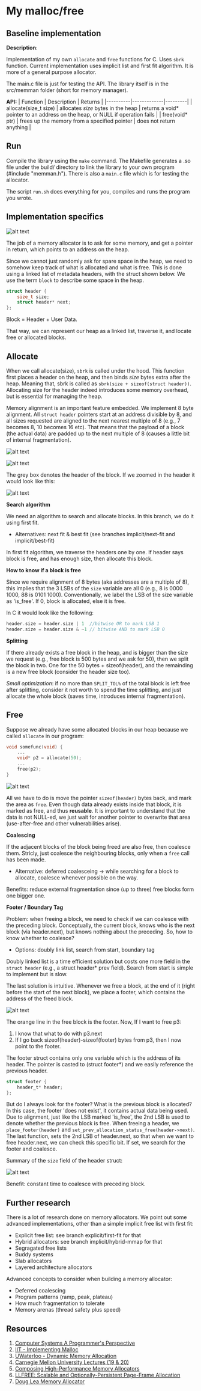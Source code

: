 # My malloc/free

## Baseline implementation

**Description**:

Implementation of my own `allocate` and `free` functions for C. Uses ``sbrk`` function. Current implementation uses implicit list and first fit algorithm. It is more of a general purpose allocator. 

The main.c file is just for testing the API. The library itself is in the src/memman folder (short for memory manager).

**API:**
| Function | Description | Returns |
|----------|-------------|---------|
| allocate(size_t size) | allocates <i>size</i> bytes in the heap | returns a void* pointer to an address on the heap, or NULL if operation fails |
| free(void* ptr) | frees up the memory from a specified pointer | does not return anything |

## Run

Compile the library using the `make` command. The Makefile generates a .so file under the build/ directory to link the library to your own program (#include "memman.h"). There is also a `main.c` file which is for testing the allocator.

The script `run.sh` does everything for you, compiles and runs the program you wrote.

## Implementation specifics

![alt text](https://courses.grainger.illinois.edu/cs225/sp2023/assets/notes/stack_heap_memory/memory_layout.png)

The job of a memory allocator is to ask for some memory, and get a pointer in return, which points to an address on the heap.

Since we cannot just randomly ask for spare space in the heap, we need to somehow keep track of what is allocated and what is free. This is done using a linked list of metadata headers, with the struct shown below. 
We use the term `block` to describe some space in the heap.


```C
struct header {
    size_t size;
    struct header* next;
};
```

Block = Header + User Data.

That way, we can represent our heap as a linked list, traverse it, and locate free or allocated blocks.

## Allocate

When we call allocate(size), `sbrk` is called under the hood. 
This function first places a header on the heap, and then binds *size* bytes extra after the heap. Meaning that, sbrk 
is called as `sbrk(size + sizeof(struct header))`. Allocating size for the header indeed introduces some memory overhead, but is
essential for managing the heap.

Memory alignment is an important feature embedded. We implement 8 byte alignment. All `struct header` pointers start at an address divisible by 8, and all sizes requested are aligned to the next nearest multiple of 8 (e.g., 7 becomes 8, 10 becomes 16 etc). That means that the payload of a block (the actual data) are padded up to the next multiple of 8 (causes a little bit of internal fragmentation).

![alt text](assets/mainempty.png)

![alt text](assets/main2.png)

The grey box denotes the header of the block. If we zoomed in the header it would look like this: 

![alt text](assets/header.jpg)

**Search algorithm**

We need an algorithm to search and allocate blocks. In this branch, we do it using first fit.
- Alternatives: next fit & best fit (see branches implicit/next-fit and implicit/best-fit)

In first fit algorithm, we traverse the headers one by one. If header says block is free, and has enough size, then allocate this block.

**How to know if a block is free**

Since we require alignment of 8 bytes (aka addresses are a multiple of 8), this implies that the 3 LSBs of the `size` variable are all 0 (e.g., 8 is 0000 1000, 88 is 0101 1000). Conventionally, we label the LSB of the size variable as 'is_free'. If 0, block is allocated, else it is free.

In C it would look like the following: 

```c
header.size = header.size | 1  //bitwise OR to mark LSB 1
header.size = header.size & ~1 // bitwise AND to mark LSB 0
```


**Splitting**

If there already exists a free block in the heap, and is bigger than the size we request (e.g., free block is 500 bytes and we ask for 50), then we split the block in two. One for the 50 bytes + sizeof(header), and the remainding is a new free block (consider the header size too).

*Small optimization*: if no more than `SPLIT_TOL%` of the total block is left free after splitting, consider it not worth to spend the time splitting, and just allocate the whole block (saves time, introduces internal fragmentation). 


## Free

Suppose we already have some allocated blocks in our heap because we called `allocate` in our program: 
```C
void somefunc(void) {
    ...
    void* p2 = allocate(50);
    ...
    free(p2);
}
```

![alt text](assets/mainfree.png)

All we have to do is move the pointer `sizeof(header)` bytes back, and mark the area as `free`. Even though data already exists inside that block, it is marked as free, and thus **reusable**.
It is important to understand that the data is not NULL-ed, we just wait for another pointer to overwrite that area (use-after-free and other vulnerabilities arise).

**Coalescing** 

If the adjacent blocks of the block being freed are also free, then coalesce them. Stricly, just coalesce the neighbouring blocks, only when a `free` call has been made.

- Alternative: deferred coalesceing -> while searching for a block to allocate, coalesce whenever possible on the way.

Benefits: reduce external fragmentation since (up to three) free blocks form one bigger one. 


**Footer / Boundary Tag**

Problem: when freeing a block, we need to check if we can coalesce with the preceding block. Conceptually, the current block, knows who is the next block (via header.next), but knows nothing about the preceding. So, how to know whether to coalesce? 
- Options: doubly link list, search from start, boundary tag

Doubly linked list is a time efficient solution but costs one more field in the `struct header` (e.g., a struct header* prev field). Search from start is simple to implement but is slow.

The last solution is intuitive. Whenever we free a block, at the end of it (right before the start of the next block), we place a footer, which contains the address of the freed block.

![alt text](assets/mainfooter.png)

The orange line in the free block is the footer. Now, If I want to free p3: 
1. I know that what to do with p3.next 
2. If I go back sizeof(header)-sizeof(footer) bytes from p3, then I now point to the footer. 

The footer struct contains only one variable which is the address of its header. The pointer is casted to (struct footer*) and we easily reference the previous header.

```C
struct footer {
    header_t* header;
};
```

But do I always look for the footer? What is the previous block is allocated? In this case, the footer 'does not exist', it contains actual data being used. Due to alignment, just like the LSB marked 'is_free', the 2nd LSB is used to denote whether the previous block is free. When freeing a header, we `place_footer(header)` and `set_prev_allocation_status_free(header->next)`. The last function, sets the 2nd LSB of header.next, so that when we want to free header.next, we can check this specific bit. If set, we search for the footer and coalesce.

Summary of the `size` field of the header struct:

![alt text](assets/lsb.png)

Benefit: constant time to coalesce with preceding block.

## Further research

There is a lot of research done on memory allocators. We point out some advanced implementations, other than a simple implicit free list with first fit:

- Explicit free list: see branch explicit/first-fit for that
- Hybrid allocators: see branch implicit/hybrid-mmap for that
- Segragated free lists
- Buddy systems
- Slab allocators
- Layered architecture allocators

Advanced concepts to consider when building a memory allocator: 
- Deferred coalescing
- Program patterns (ramp, peak, plateau)
- How much fragmentation to tolerate
- Memory arenas (thread safety plus speed)

## Resources

1. [Computer Systems A Programmer's Perspective](https://www.cs.sfu.ca/~ashriram/Courses/CS295/assets/books/CSAPP_2016.pdf)
2. [IIT - Implementing Malloc](https://moss.cs.iit.edu/cs351/slides/slides-malloc.pdf)
3. [UWaterloo - Dynamic Memory Allocation](https://rcs.uwaterloo.ca/~ali/cs350-f19/allocation.pdf)
4. [Carnegie Mellon University Lectures (19 & 20)](https://scs.hosted.panopto.com/Panopto/Pages/Sessions/List.aspx)
5. [Composing High-Performance Memory Allocators](https://people.cs.umass.edu/~emery/pubs/berger-pldi2001.pdf)
6. [LLFREE: Scalable and Optionally-Persistent Page-Frame Allocation](https://www.usenix.org/system/files/atc23-wrenger.pdf)
7. [Doug Lea Memory Allocator](https://gee.cs.oswego.edu/dl/html/malloc.html)